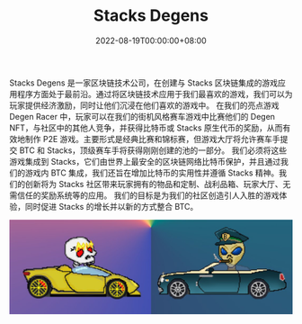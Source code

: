 ﻿---
title: "Stacks Degens"
description: "Stacks Degens 是一家区块链技术公司，在创建集成到 Stacks 区块链的游戏应用程序方面处于最前沿。"
date: 2022-08-19T00:00:00+08:00
lastmod: 2022-08-19T00:00:00+08:00
draft: false
authors: ["boogArno"]
featuredImage: "stacks-degens.png"
tags: ["NFT Games","Stacks Degens"]
categories: ["nfts"]
nfts: ["NFT Games"]
blockchain: "Stacks"
website: "https://dappradar.com/"
twitter: "https://twitter.com/StacksDegens"
discord: "https://discord.gg/gMwqJmzFdM"
telegram: ""
github: ""
youtube: ""
twitch: ""
facebook: ""
instagram: ""
reddit: ""
medium: ""
steam: ""
gitbook: ""
googleplay: ""
appstore: ""
status: "Live"
weight: 
lightgallery: true
toc: true
pinned: false
recommend: false
recommend1: false
---
Stacks Degens 是一家区块链技术公司，在创建与 Stacks 区块链集成的游戏应用程序方面处于最前沿。通过将区块链技术应用于我们最喜欢的游戏，我们可以为玩家提供经济激励，同时让他们沉浸在他们喜欢的游戏中。
在我们的亮点游戏 Degen Racer 中，玩家可以在我们的街机风格赛车游戏中比赛他们的 Degen NFT，与社区中的其他人竞争，并获得比特币或 Stacks 原生代币的奖励，从而有效地制作 P2E 游戏。主要形式是经典比赛和锦标赛，但游戏大厅将允许赛车手提交 BTC 和 Stacks，顶级赛车手将获得刚刚创建的池的一部分。
我们必须将这些游戏集成到 Stacks，它们由世界上最安全的区块链网络比特币保护，并且通过我们的游戏内 BTC 集成，我们还旨在增加比特币的实用性并遵循 Stacks 精神。我们的创新将为 Stacks 社区带来玩家拥有的物品和定制、战利品箱、玩家大厅、无需信任的奖励系统等的应用。
我们的目标是为我们的社区创造引人入胜的游戏体验，同时促进 Stacks 的增长并以新的方式整合 BTC。

![1080x360](1080x360.jpg)